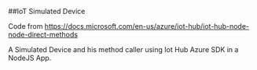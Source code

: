 ##IoT Simulated Device

Code from https://docs.microsoft.com/en-us/azure/iot-hub/iot-hub-node-node-direct-methods

A Simulated Device and his method caller using Iot Hub Azure SDK in a NodeJS App.
